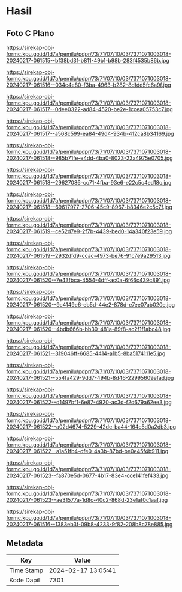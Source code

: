 # Hasil

## Foto C Plano

https://sirekap-obj-formc.kpu.go.id/1d7a/pemilu/pdpr/73/71/07/10/03/7371071003018-20240217-061515--bf38bd3f-b811-49b1-b98b-283f4535b86b.jpg

https://sirekap-obj-formc.kpu.go.id/1d7a/pemilu/pdpr/73/71/07/10/03/7371071003018-20240217-061516--034c4e80-f3ba-4963-b282-8dfdd5fc6a9f.jpg

https://sirekap-obj-formc.kpu.go.id/1d7a/pemilu/pdpr/73/71/07/10/03/7371071003018-20240217-061517--0dee0322-ad84-4520-be2e-1ccea05753c7.jpg

https://sirekap-obj-formc.kpu.go.id/1d7a/pemilu/pdpr/73/71/07/10/03/7371071003018-20240217-061517--a568c599-ea84-49d4-934b-412ca8b34169.jpg

https://sirekap-obj-formc.kpu.go.id/1d7a/pemilu/pdpr/73/71/07/10/03/7371071003018-20240217-061518--985b71fe-e4dd-4ba0-8023-23a4975e0705.jpg

https://sirekap-obj-formc.kpu.go.id/1d7a/pemilu/pdpr/73/71/07/10/03/7371071003018-20240217-061518--29627086-cc71-4fba-93e6-e22c5c4ed18c.jpg

https://sirekap-obj-formc.kpu.go.id/1d7a/pemilu/pdpr/73/71/07/10/03/7371071003018-20240217-061518--69617977-2706-45c9-8967-b8346e2c5c7f.jpg

https://sirekap-obj-formc.kpu.go.id/1d7a/pemilu/pdpr/73/71/07/10/03/7371071003018-20240217-061519--ce52d7e9-2f7b-4439-bed0-14a340f23e59.jpg

https://sirekap-obj-formc.kpu.go.id/1d7a/pemilu/pdpr/73/71/07/10/03/7371071003018-20240217-061519--2932dfd9-ccac-4973-be76-91c7e9a29513.jpg

https://sirekap-obj-formc.kpu.go.id/1d7a/pemilu/pdpr/73/71/07/10/03/7371071003018-20240217-061520--7e43fbca-4554-4dff-ac0a-6f66c439c891.jpg

https://sirekap-obj-formc.kpu.go.id/1d7a/pemilu/pdpr/73/71/07/10/03/7371071003018-20240217-061520--9c4149e6-eb5d-44e2-878d-e7ee07ab020e.jpg

https://sirekap-obj-formc.kpu.go.id/1d7a/pemilu/pdpr/73/71/07/10/03/7371071003018-20240217-061520--4bdb666b-bb30-481a-89f8-ac2f1f1abc48.jpg

https://sirekap-obj-formc.kpu.go.id/1d7a/pemilu/pdpr/73/71/07/10/03/7371071003018-20240217-061521--319046ff-6685-4414-a1b5-8ba5174111e5.jpg

https://sirekap-obj-formc.kpu.go.id/1d7a/pemilu/pdpr/73/71/07/10/03/7371071003018-20240217-061521--554fa429-9dd7-494b-8d46-22995609efad.jpg

https://sirekap-obj-formc.kpu.go.id/1d7a/pemilu/pdpr/73/71/07/10/03/7371071003018-20240217-061522--d1497bf1-6e87-4920-ac3d-f2d679a62ee3.jpg

https://sirekap-obj-formc.kpu.go.id/1d7a/pemilu/pdpr/73/71/07/10/03/7371071003018-20240217-061522--a02d4674-5229-42de-ba44-164c5d0a2db3.jpg

https://sirekap-obj-formc.kpu.go.id/1d7a/pemilu/pdpr/73/71/07/10/03/7371071003018-20240217-061522--a1a51fb4-dfe0-4a3b-87bd-be0e45f4b911.jpg

https://sirekap-obj-formc.kpu.go.id/1d7a/pemilu/pdpr/73/71/07/10/03/7371071003018-20240217-061523--fa870e5d-0677-4b17-83e4-cce141fef433.jpg

https://sirekap-obj-formc.kpu.go.id/1d7a/pemilu/pdpr/73/71/07/10/03/7371071003018-20240217-061523--ae31577a-1d8c-40c2-868d-23e1af0c1aaf.jpg

https://sirekap-obj-formc.kpu.go.id/1d7a/pemilu/pdpr/73/71/07/10/03/7371071003018-20240217-061516--1383eb3f-09b8-4233-9f82-208b8c78e885.jpg


## Metadata

| Key        | Value               |
| ---------- | ------------------- |
| Time Stamp | 2024-02-17 13:05:41 |
| Kode Dapil | 7301                |




